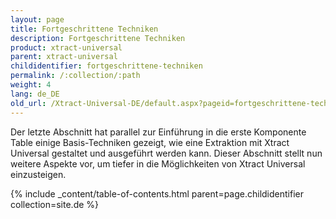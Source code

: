 ```yaml
---
layout: page
title: Fortgeschrittene Techniken
description: Fortgeschrittene Techniken
product: xtract-universal
parent: xtract-universal
childidentifier: fortgeschrittene-techniken
permalink: /:collection/:path
weight: 4
lang: de_DE
old_url: /Xtract-Universal-DE/default.aspx?pageid=fortgeschrittene-techniken
---
```


Der letzte Abschnitt hat parallel zur Einführung in die erste Komponente Table einige Basis-Techniken gezeigt, wie eine Extraktion mit Xtract Universal gestaltet und ausgeführt werden kann. Dieser Abschnitt stellt nun weitere Aspekte vor, um tiefer in die Möglichkeiten von Xtract Universal einzusteigen.

{% include _content/table-of-contents.html parent=page.childidentifier collection=site.de %}